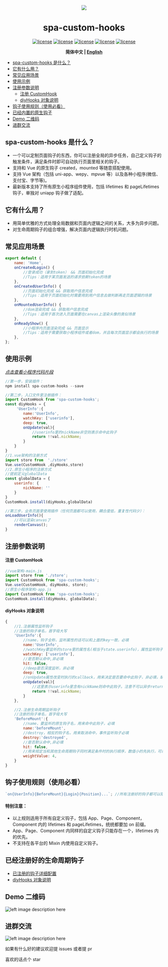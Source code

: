 <div align="center">
<img src="https://photo.zastatic.com/images/common-cms/it/20220106/1641464912638_340742_t.png"/>
<h1 align="center"> spa-custom-hooks </h1>

[![license](https://img.shields.io/badge/license-%20MIT-blue.svg)](https://github.com/1977474741/spa-custom-hooks/blob/main/LICENSE) [![license](https://img.shields.io/npm/v/spa-custom-hooks?color=red)](https://www.npmjs.com/package/spa-custom-hooks) [![license](https://img.shields.io/bundlephobia/min/spa-custom-hooks)](https://www.npmjs.com/package/spa-custom-hooks) [![license](https://img.shields.io/github/last-commit/1977474741/spa-custom-hooks)](https://github.com/1977474741/spa-custom-hooks/commits/main) [![license](https://img.shields.io/github/stars/1977474741?style=social)](https://github.com/1977474741)

**简体中文 | [English](./README.EN.md)**

</div>

-   [spa-custom-hooks 是什么？](#head1)
-   [ 它有什么用？](#head2)
-   [ 常见应用场景](#head3)
-   [ 使用示例](#head4)
-   [ 注册参数说明](#head5)
    -   [ 注册 CustomHook](#head6)
    -   [ diyHooks 对象说明](#head7)
-   [ 钩子使用规则（使用必看）](#head8)
-   [ 已经内置的原生钩子](#head9)
-   [ Demo 二维码](#head10)
-   [ 进群交流](#head11)

## <span id="head1">spa-custom-hooks 是什么？</span>

-   一个可以定制页面钩子的东西，你可以注册全局的异步任务，自己定义钩子的触发条件，满足条件时即可自动执行页面里相关的钩子。
-   支持和 Vue 的原生钩子 created，mounted 等随意搭配使用。
-   支持 Vue 架构（包括 uni-app、wepy、mpvue 等）以及各种小程序(微信、支付宝、字节等)。
-   最新版本支持了所有原生小程序组件使用，包括 lifetimes 和 pageLifetimes 钩子，单独对 uniapp 钩子做了适配。

## <span id="head2"> 它有什么用？</span>

-   用简单优雅的方式处理全局数据和页面内逻辑之间的关系，大多为异步问题。
-   对生命周期钩子的组合增强，解决页面内逻辑执行时机问题。

## <span id="head3"> 常见应用场景</span>

```javascript
export default {
    name: 'Home',
    onCreatedLogin() {
        //登录成功（拿到token） && 页面初始化完成
        //Tips：适用于某页面发送的请求依赖token的场景
    },
    onCreatedUserInfo() {
        //页面初始化完成 && 获取用户信息完成
        //Tips：适用于页面初始化时需要用到用户信息去做判断再走页面逻辑的场景
    },
    onMountedUserInfo() {
        //dom渲染完成 && 获取用户信息完成
        //Tips：适用于首次进入页面需要在canvas上渲染头像的类似场景
    },
    onReadyShow() {
        //小程序内页面渲染完成 && 页面显示
        //Tips：适用于需要获取小程序组件或者dom，并且每次页面显示都会执行的场景
    },
};
```

## <span id="head4"> 使用示例</span>

_[点击查看小程序代码片段](https://developers.weixin.qq.com/s/pUQ4Xkma79xd)_

```javascript
//第一步，安装插件：
npm install spa-custom-hooks --save

//第二步，入口文件里注册插件：
import CustomHook from 'spa-custom-hooks';
const diyHooks = {
     'UserInfo':{
        name:'UserInfo',
        watchKey: ['userinfo'],
        deep: true,
        onUpdate(val){
            //userinfo里的nickName非空则表示命中此钩子
            return !!val.nickName;
        }
    }
}
//1.vue架构的注册方式
import store from  './store'
Vue.use(CustomHook ,diyHooks,store)
//2.原生小程序的注册方式
//提前定义globalData
const globalData = {
    userinfo: {
        nickName: ''
    }
}
CustomHook.install(diyHooks,globalData)

//第三步，业务页面里使用插件（任何页面都可以使用，耦合度低，重复性代码少）：
onLoadUserInfo(){
    //可以渲染canvas了
    renderCanvas();
}
```

## <span id="head5"> 注册参数说明</span>

#### <span id="head6"> 注册 CustomHook</span>

```javascript
//vue架构-main.js
import store from './store';
import CustomHook from 'spa-custom-hooks';
Vue.use(CustomHook, diyHooks, store);
//原生小程序架构-app.js
import CustomHook from 'spa-custom-hooks';
CustomHook.install(diyHooks, globalData);
```

#### <span id="head7"> diyHooks 对象说明</span>

```javascript
{
    //1.注册属性监听钩子
    //注册的钩子单名，首字母大写
    'UserInfo':{
        //name，钩子全称，监听属性的话可以和上面的key一致，必填
        name:'UserInfo',
        //watchKey要监听的store里的属性名(相当于state.userinfo)，属性监听钩子模式必填 string | Array<string>
        watchKey: ['userinfo'],
        //是否默认命中,非必填
        hit: false,
        //deep是否深度监听，非必填
        deep: true,
        //onUpdate属性改变时执行的callback，用来决定是否要命中此钩子，非必填，缺省值相当于返回了!!val
        onUpdate(val){
            //这里表示userinfo里含有nickName则命中此钩子。注意不可以异步return
            return !!val.nickName;
        }
    },

    //2.注册生命周期监听钩子
    //注册的钩子单名，首字母大写
    'BeforeMount':{
        //name，要监听的原生钩子名，用来命中此钩子，必填
        name:'beforeMount',
        //destroy，相反的钩子名，用来取消命中，事件监听钩子必填
        destroy:'destroyed',
        //是否默认命中,非必填
        hit: false,
        //用来规定当和其他生命周期钩子同时满足条件时的执行顺序，数值小的先执行，可以参考hooks.js
        weightValue: 4,
    }
}
```

## <span id="head8"> 钩子使用规则（使用必看）</span>

```javascript
`on{UserInfo}{BeforeMount}{Login}{Position}...`; //所有注册好的钩子都可以随意搭配，排列顺序不影响钩子执行，都是 && 的关系
```

#### 特别注意：

-   以上规则适用于所有自定义钩子，包括 App、Page、Component，Component 内的 lifetimes 和 pageLifetimes，统统都要加 on 前缀。
-   App、Page、Component 内同样的自定义钩子只能存在一个，lifetimes 内的优先。
-   不支持在各平台的 Mixin 内使用自定义钩子。

## <span id="head9"> 已经注册好的生命周期钩子</span>

-   [已注册的钩子详细配置](https://github.com/1977474741/spa-custom-hooks/blob/main/lib/spa-custom-hooks/hooks.js)
-   [ diyHooks 对象说明](#head7)

## <span id="head10"> Demo 二维码</span>

![left image description here](https://photo.zastatic.com/images/common-cms/it/20220531/1653983381580_599944_t.png?imageMogr2/thumbnail/200x200)

## <span id="head11"> 进群交流</span>

![left image description here](https://pubser-res.zhenai.com/other/temp/202103/20/17024414117439.png?imageMogr2/thumbnail/203x203)

如果有什么好的建议欢迎提 issues 或者提 pr

喜欢的话点个 star
